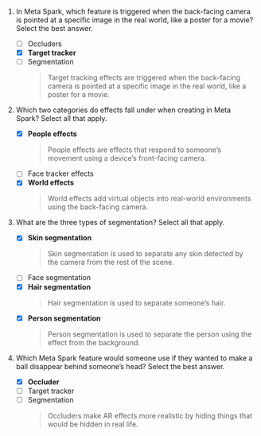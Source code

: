1. In Meta Spark, which feature is triggered when the back-facing camera is pointed at a specific image in the real world, like a poster for a movie? Select the best answer.

   - [ ] Occluders
   - [x] **Target tracker**
   - [ ] Segmentation
     > Target tracking effects are triggered when the back-facing camera is pointed at a specific image in the real world, like a poster for a movie.

2. Which two categories do effects fall under when creating in Meta Spark? Select all that apply.

   - [x] **People effects**
     > People effects are effects that respond to someone’s movement using a device’s front-facing camera.
   - [ ] Face tracker effects
   - [x] **World effects**
     > World effects add virtual objects into real-world environments using the back-facing camera.

3. What are the three types of segmentation? Select all that apply.

   - [x] **Skin segmentation**
     > Skin segmentation is used to separate any skin detected by the camera from the rest of the scene.
   - [ ] Face segmentation
   - [x] **Hair segmentation**
     > Hair segmentation is used to separate someone’s hair.
   - [x] **Person segmentation**
     > Person segmentation is used to separate the person using the effect from the background.

4. Which Meta Spark feature would someone use if they wanted to make a ball disappear behind someone’s head? Select the best answer.

   - [x] **Occluder**
   - [ ] Target tracker
   - [ ] Segmentation
     > Occluders make AR effects more realistic by hiding things that would be hidden in real life.
